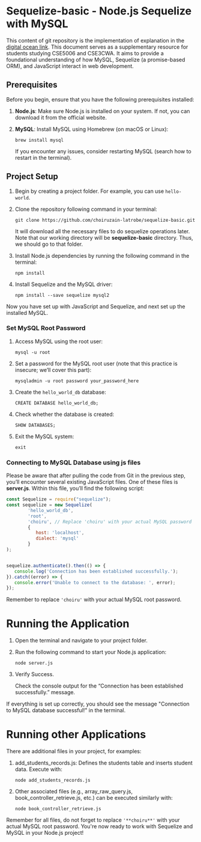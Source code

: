 # Sequelize-basic - Node.js Sequelize with MySQL
This content of git repository is the implementation of explanation in the [digital ocean link](https://www.digitalocean.com/community/tutorials/how-to-use-sequelize-with-node-js-and-mysql).
This document serves as a supplementary resource for students studying CSE5006 and CSE3CWA. It aims to provide a foundational understanding of how MySQL, Sequelize (a promise-based ORM), and JavaScript interact in web development.

## Prerequisites
Before you begin, ensure that you have the following prerequisites installed:
1. **Node.js**: Make sure Node.js is installed on your system. If not, you can download it from the official website.
   
3. **MySQL**: Install MySQL using Homebrew (on macOS or Linux):
    ```
    brew install mysql
    ```
   If you encounter any issues, consider restarting MySQL (search how to restart in the terminal).

## Project Setup
1. Begin by creating a project folder. For example, you can use `hello-world`.
2. Clone the repository following command in your terminal:
    ```
    git clone https://github.com/choiruzain-latrobe/sequelize-basic.git
    ```
    It will download all the necessary files to do sequelize operations later. Note that our working directory will be **sequelize-basic** directory. Thus, we should go to that folder.

3. Install Node.js dependencies by running the following command in the terminal:
    ```
    npm install
    ```

4. Install Sequelize and the MySQL driver:
    ```
    npm install --save sequelize mysql2
    ```

Now you have set up with JavaScript and Sequelize, and next set up the installed MySQL.

### Set MySQL Root Password
1. Access MySQL using the root user:
    ```
    mysql -u root
    ```
2. Set a password for the MySQL root user (note that this practice is insecure; we’ll cover this part):
    ```
    mysqladmin -u root password your_password_here
    ```
3. Create the `hello_world_db` database:
    ```
    CREATE DATABASE hello_world_db;
    ```
4. Check whether the database is created:
    ```
    SHOW DATABASES;
    ```
5. Exit the MySQL system:
    ```
    exit
    ```

### Connecting to MySQL Database using js files
Please be aware that after pulling the code from Git in the previous step, you’ll encounter several existing JavaScript files. One of these files is **server.js**. Within this file, you’ll find the following script:

```javascript
const Sequelize = require("sequelize");
const sequelize = new Sequelize(
        'hello_world_db',
        'root',
        'choiru', // Replace 'choiru' with your actual MySQL password
        {
           host: 'localhost',
           dialect: 'mysql'
        }
);


sequelize.authenticate().then(() => {
   console.log('Connection has been established successfully.');
}).catch((error) => {
   console.error('Unable to connect to the database: ', error);
});
   ```

Remember to replace `'choiru'` with your actual MySQL root password.

# Running the Application
1. Open the terminal and navigate to your project folder.
2. Run the following command to start your Node.js application:
    ```
    node server.js
    ```
3. Verify Success.

   Check the console output for the “Connection has been established successfully.” message.

If everything is set up correctly, you should see the message "Connection to MySQL database successful!" in the terminal.

# Running other Applications
There are additional files in your project, for examples:
1. add_students_records.js: Defines the students table and inserts student data. Execute with:

    ```
    node add_students_records.js
    ```

2. Other associated files (e.g., array_raw_query.js, book_controller_retrieve.js, etc.) can be executed similarly with:

    ```
    node book_controller_retrieve.js
    ```
Remember for all files, do not forget to replace `'**choiru**'` with your actual MySQL root password. 
You're now ready to work with Sequelize and MySQL in your Node.js project!
